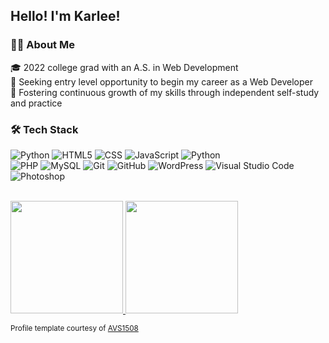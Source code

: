 <h2>Hello! I'm Karlee!</h2>

<h3>👩‍💻 About Me </h3>

🎓 2022 college grad with an A.S. in Web Development<br />
💼 Seeking entry level opportunity to begin my career as a Web Developer<br />
🌱 Fostering continuous growth of my skills through independent self-study and practice<br />

<h3>🛠 Tech Stack</h3>

![Python](https://img.shields.io/badge/-Python-333333?style=flat&logo=python)
![HTML5](https://img.shields.io/badge/-HTML5-333333?style=flat&logo=HTML5)
![CSS](https://img.shields.io/badge/-CSS-333333?style=flat&logo=CSS3&logoColor=1572B6)
![JavaScript](https://img.shields.io/badge/-JavaScript-333333?style=flat&logo=javascript)
![Python](https://img.shields.io/badge/-Python-333333?style=flat&logo=python) <br />
![PHP](https://img.shields.io/badge/-PHP-333333?style=flat&logo=PHP)
![MySQL](https://img.shields.io/badge/-MySQL-333333?style=flat&logo=mysql)
![Git](https://img.shields.io/badge/-Git-333333?style=flat&logo=git)
![GitHub](https://img.shields.io/badge/-GitHub-333333?style=flat&logo=github)
![WordPress](https://img.shields.io/badge/-WordPress-333333?style=flat&logo=wordpress)
![Visual Studio Code](https://img.shields.io/badge/-Visual%20Studio%20Code-333333?style=flat&logo=visual-studio-code&logoColor=007ACC)
![Photoshop](https://img.shields.io/badge/-Photoshop-333333?style=flat&logo=adobe-photoshop)

<br/>

<a href="https://github.com/mskarleek">
  <img height="180em" src="https://github-readme-stats.vercel.app/api?username=mskarleek&theme=buefy&show_icons=true" />
  <img height="180em" src="https://github-readme-stats.vercel.app/api/top-langs/?username=mskarleek&theme=buefy&layout=compact" />
</a>

<sub>Profile template courtesy of [AVS1508](https://github.com/AVS1508)</sub>
